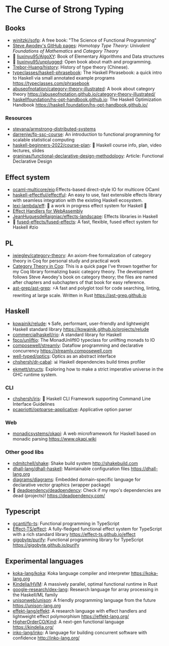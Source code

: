# The Curse of Strong Typing

## Books

- [winitzki/sofp](https://github.com/winitzki/sofp): A free book: "The Science
  of Functional Programming"
- [Steve Awodey's GitHub pages](https://awodey.github.io/): _Homotopy Type
  Theory: Univalent Foundations of Mathematics_ and _Category Theory_
- 🌟 [liuxinyu95/AlgoXY](https://github.com/liuxinyu95/AlgoXY): Book of
  Elementary Algorithms and Data structures
- 🌟 [liuxinyu95/unplugged](https://github.com/liuxinyu95/unplugged): Open book
  about math and programming.
- [Trebor-Huang/history](https://github.com/Trebor-Huang/history): History of
  type theory (Chinese).
- [typeclasses/haskell-phrasebook](https://github.com/typeclasses/haskell-phrasebook):
  The Haskell Phrasebook: a quick intro to Haskell via small annotated example
  programs <https://typeclasses.com/phrasebook>
- [abuseofnotation/category-theory-illustrated](https://github.com/abuseofnotation/category-theory-illustrated):
  A book about category theory
  <https://abuseofnotation.github.io/category-theory-illustrated/>
- [haskellfoundation/hs-opt-handbook.github.io](https://github.com/haskellfoundation/hs-opt-handbook.github.io):
  The Haskell Optimization Handbook
  <https://haskell.foundation/hs-opt-handbook.github.io/>

### Resources

- [stevana/armstrong-distributed-systems](https://github.com/stevana/armstrong-distributed-systems)
- [darrenjw/fp-ssc-course](https://github.com/darrenjw/fp-ssc-course): An
  introduction to functional programming for scalable statistical computing
- [haskell-beginners-2022/course-plan](https://github.com/haskell-beginners-2022/course-plan):
  📜 Haskell course info, plan, video lectures, slides
- [graninas/functional-declarative-design-methodology](https://github.com/graninas/functional-declarative-design-methodology):
  Article: Functional Declarative Design

## Effect system

- [ocaml-multicore/eio](https://github.com/ocaml-multicore/eio):Effects-based
  direct-style IO for multicore OCaml
- [haskell-effectful/effectful](https://github.com/haskell-effectful/effectful):
  An easy to use, fast extensible effects library with seamless integration with
  the existing Haskell ecosystem.
- [lexi-lambda/eff](https://github.com/lexi-lambda/eff): 🚧 a work in progress
  effect system for Haskell 🚧
- [Effect Handlers for WebAssembly](https://wasmfx.dev/)
- [JeanHuguesdeRaigniac/effects-landscape](https://github.com/JeanHuguesdeRaigniac/effects-landscape):
  Effects libraries in Haskell
- 🌟
  [fused-effects/fused-effects](https://github.com/fused-effects/fused-effects):
  A fast, flexible, fused effect system for Haskell #zio

## PL

- [jwiegley/category-theory](https://github.com/jwiegley/category-theory): An
  axiom-free formalization of category theory in Coq for personal study and
  practical work
- [Category Theory in Coq](http://www.megacz.com/berkeley/coq-categories/): This
  is a quick page I've thrown together for my Coq library formalizing basic
  category theory. The development follows Steve Awodey's book on category
  theory; the files are named after chapters and subchapters of that book for
  easy reference.
- [ast-grep/ast-grep](https://github.com/ast-grep/ast-grep): ⚡A fast and
  polyglot tool for code searching, linting, rewriting at large scale. Written
  in Rust <https://ast-grep.github.io>

## Haskell

- [kowainik/relude](https://github.com/kowainik/relude): 🌀 Safe, performant,
  user-friendly and lightweight Haskell standard library
  <https://kowainik.github.io/projects/relude>
- [commercialhaskell/rio](https://github.com/commercialhaskell/rio): A standard
  library for Haskell
- [fpco/unliftio](https://github.com/fpco/unliftio): The MonadUnliftIO typeclass
  for unlifting monads to IO
- [composewell/streamly](https://github.com/composewell/streamly): Dataflow
  programming and declarative concurrency <https://streamly.composewell.com>
- [well-typed/optics](https://github.com/well-typed/optics): Optics as an
  abstract interface
- [chshersh/dr-cabal](https://github.com/chshersh/dr-cabal): 📊 Haskell
  dependencies build times profiler
- [ekmett/structs](https://github.com/ekmett/structs): Exploring how to make a
  strict imperative universe in the GHC runtime system.

### CLI

- [chshersh/iris](https://github.com/chshersh/iris): 🌈 Haskell CLI Framework
  supporting Command Line Interface Guidelines
- [pcapriotti/optparse-applicative](https://github.com/pcapriotti/optparse-applicative):
  Applicative option parser

### Web

- [monadicsystems/okapi](https://github.com/monadicsystems/okapi): A web
  microframework for Haskell based on monadic parsing <https://www.okapi.wiki>

### Other good libs

- [ndmitchell/shake](https://github.com/ndmitchell/shake): Shake build system
  <http://shakebuild.com>
- [dhall-lang/dhall-haskell](https://github.com/dhall-lang/dhall-haskell):
  Maintainable configuration files <https://dhall-lang.org>
- [diagrams/diagrams](https://github.com/diagrams/diagrams): Embedded
  domain-specific language for declarative vector graphics (wrapper package)
- 🌟 [deadpendency/deadpendency](https://github.com/deadpendency/deadpendency):
  Check if my repo's dependencies are dead (projects)!
  <https://deadpendency.com/>

## Typescript

- [gcanti/fp-ts](https://github.com/gcanti/fp-ts): Functional programming in
  TypeScript
- [Effect-TS/effect](https://github.com/Effect-TS/effect): A fully-fledged
  functional effect system for TypeScript with a rich standard library
  <https://effect-ts.github.io/effect>
- [gigobyte/purify](https://github.com/gigobyte/purify): Functional programming
  library for TypeScript <https://gigobyte.github.io/purify>

## Experimental languages

- [koka-lang/koka](https://github.com/koka-lang/koka): Koka language compiler
  and interpreter <https://koka-lang.org>
- [Kindelia/HVM](https://github.com/Kindelia/HVM): A massively parallel, optimal
  functional runtime in Rust
- [google-research/dex-lang](https://github.com/google-research/dex-lang):
  Research language for array processing in the Haskell/ML family
- [unisonweb/unison](https://github.com/unisonweb/unison): A friendly
  programming language from the future <https://unison-lang.org>
- [effekt-lang/effekt](https://github.com/effekt-lang/effekt): A research
  language with effect handlers and lightweight effect polymorphism
  <https://effekt-lang.org/>
- [HigherOrderCO/Kind](https://github.com/HigherOrderCO/Kind): A next-gen
  functional language <https://kindelia.org/>
- [inko-lang/inko](https://github.com/inko-lang/inko): A language for building
  concurrent software with confidence <http://inko-lang.org/>
